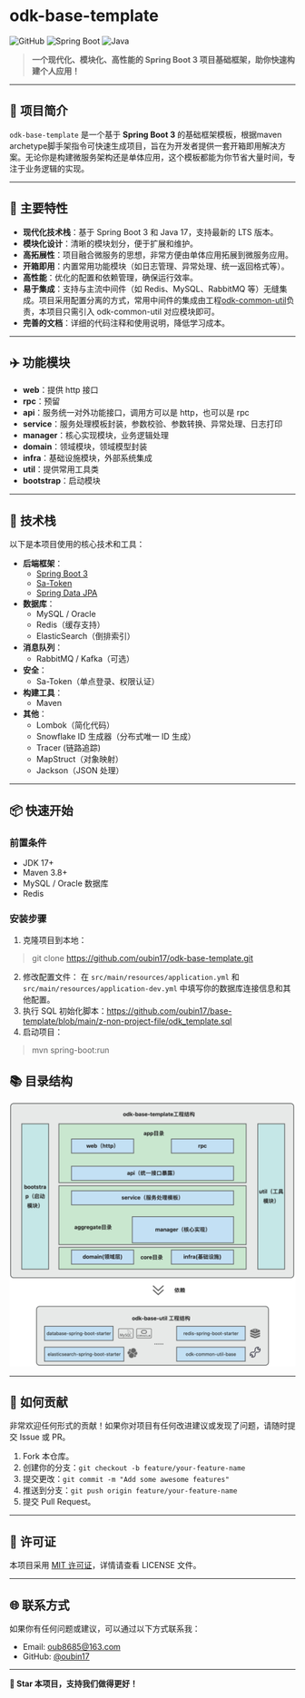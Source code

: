 # odk-base-template

![GitHub](https://img.shields.io/badge/license-MIT-blue) ![Spring Boot](https://img.shields.io/badge/Spring%20Boot-3.x-brightgreen) ![Java](https://img.shields.io/badge/Java-17-blueviolet)

> **一个现代化、模块化、高性能的 Spring Boot 3 项目基础框架，助你快速构建个人应用！**

---

## 🌟 项目简介

`odk-base-template` 是一个基于 **Spring Boot 3** 的基础框架模板，根据maven archetype脚手架指令可快速生成项目，旨在为开发者提供一套开箱即用解决方案。无论你是构建微服务架构还是单体应用，这个模板都能为你节省大量时间，专注于业务逻辑的实现。

---

## 🚀 主要特性

- **现代化技术栈**：基于 Spring Boot 3 和 Java 17，支持最新的 LTS 版本。
- **模块化设计**：清晰的模块划分，便于扩展和维护。
- **高拓展性**：项目融合微服务的思想，非常方便由单体应用拓展到微服务应用。
- **开箱即用**：内置常用功能模块（如日志管理、异常处理、统一返回格式等）。
- **高性能**：优化的配置和依赖管理，确保运行效率。
- **易于集成**：支持与主流中间件（如 Redis、MySQL、RabbitMQ 等）无缝集成。项目采用配置分离的方式，常用中间件的集成由工程[odk-common-util](https://github.com/oubin17/odk-common-util)负责，本项目只需引入 odk-common-util 对应模块即可。
- **完善的文档**：详细的代码注释和使用说明，降低学习成本。

---

## ✈️ 功能模块
- **web**：提供 http 接口
- **rpc**：预留
- **api**：服务统一对外功能接口，调用方可以是 http，也可以是 rpc
- **service**：服务处理模板封装，参数校验、参数转换、异常处理、日志打印
- **manager**：核心实现模块，业务逻辑处理
- **domain**：领域模块，领域模型封装
- **infra**：基础设施模块，外部系统集成
- **util**：提供常用工具类
- **bootstrap**：启动模块

---

## 🔧 技术栈

以下是本项目使用的核心技术和工具：

- **后端框架**：
  - [Spring Boot 3](https://spring.io/projects/spring-boot)
  - [Sa-Token](https://sa-token.cc/index.html)
  - [Spring Data JPA](https://spring.io/projects/spring-data-jpa)
- **数据库**：
  - MySQL / Oracle
  - Redis（缓存支持）
  - ElasticSearch（倒排索引）
- **消息队列**：
  - RabbitMQ / Kafka（可选）
- **安全**：
  - Sa-Token（单点登录、权限认证）
- **构建工具**：
  - Maven
- **其他**：
  - Lombok（简化代码）
  - Snowflake ID 生成器（分布式唯一 ID 生成）
  - Tracer (链路追踪)
  - MapStruct（对象映射）
  - Jackson（JSON 处理）

---

## 📦 快速开始

### 前置条件

- JDK 17+
- Maven 3.8+
- MySQL / Oracle 数据库
- Redis

### 安装步骤

1. 克隆项目到本地：
> git clone https://github.com/oubin17/odk-base-template.git
2. 修改配置文件：
   在 `src/main/resources/application.yml` 和 `src/main/resources/application-dev.yml` 中填写你的数据库连接信息和其他配置。
3. 执行 SQL 初始化脚本：https://github.com/oubin17/base-template/blob/main/z-non-project-file/odk_template.sql
4. 启动项目：
> mvn spring-boot:run

## 📚 目录结构
![odk-base-template](https://github.com/oubin17/base-template/blob/main/z-non-project-file/odk-module.png?raw=true)


---

## 🤝 如何贡献

非常欢迎任何形式的贡献！如果你对项目有任何改进建议或发现了问题，请随时提交 Issue 或 PR。

1. Fork 本仓库。
2. 创建你的分支：`git checkout -b feature/your-feature-name`
3. 提交更改：`git commit -m "Add some awesome features"`
4. 推送到分支：`git push origin feature/your-feature-name`
5. 提交 Pull Request。

---

## 📜 许可证

本项目采用 [MIT 许可证](LICENSE)，详情请查看 LICENSE 文件。

---

## 🌐 联系方式

如果你有任何问题或建议，可以通过以下方式联系我：

- Email: oub8685@163.com
- GitHub: [@oubin17](https://github.com/oubin17)

---

**🌟 Star 本项目，支持我们做得更好！**
